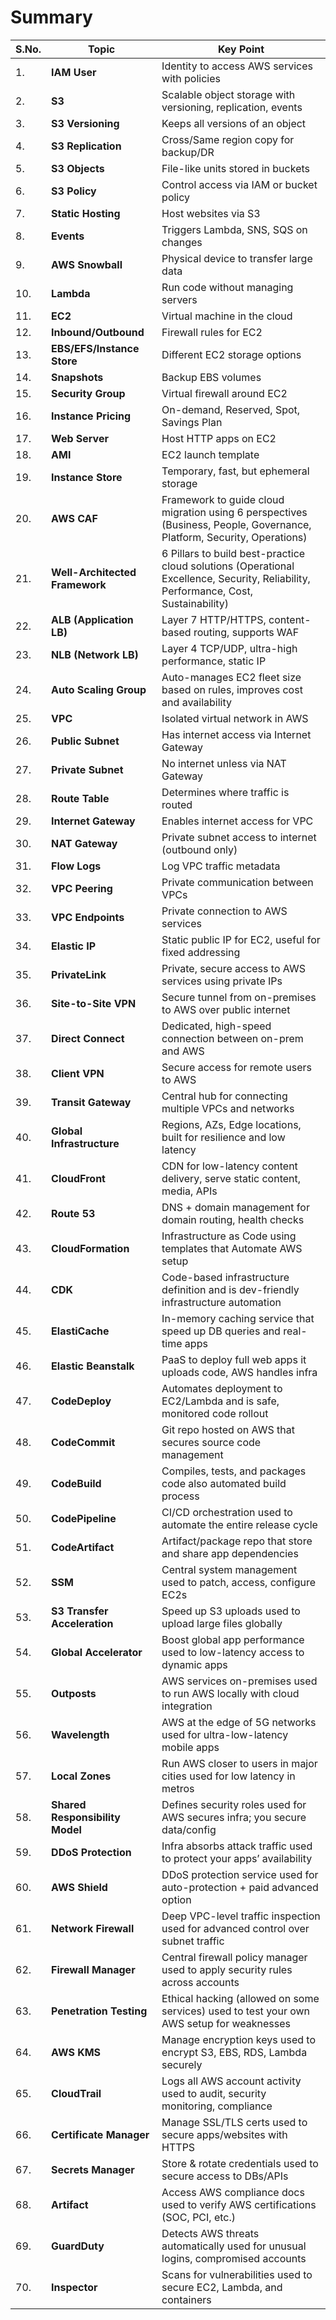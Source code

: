 # **Summary**

| **S.No.** | **Topic**                      | **Key Point**                                                |
| --------- |------------------------------- | ------------------------------------------------------------ |
| 1.        | **IAM User**                   | Identity to access AWS services with policies                |
| 2.        | **S3**                         | Scalable object storage with versioning, replication, events |
| 3.        | **S3 Versioning**              | Keeps all versions of an object                              |
| 4.        | **S3 Replication**             | Cross/Same region copy for backup/DR                         |
| 5.        | **S3 Objects**                 | File-like units stored in buckets                            |
| 6.        | **S3 Policy**                  | Control access via IAM or bucket policy                      |
| 7.        | **Static Hosting**             | Host websites via S3                                         |
| 8.        | **Events**                     | Triggers Lambda, SNS, SQS on changes                         |
| 9.        | **AWS Snowball**               | Physical device to transfer large data                       |
| 10.       | **Lambda**                     | Run code without managing servers                            |
| 11.       | **EC2**                        | Virtual machine in the cloud                                 |
| 12.       | **Inbound/Outbound**           | Firewall rules for EC2                                       |
| 13.       | **EBS/EFS/Instance Store**     | Different EC2 storage options                                |
| 14.       | **Snapshots**                  | Backup EBS volumes                                           |
| 15.       | **Security Group**             | Virtual firewall around EC2                                  |
| 16.       | **Instance Pricing**           | On-demand, Reserved, Spot, Savings Plan                      |
| 17.       | **Web Server**                 | Host HTTP apps on EC2                                        |
| 18.       | **AMI**                        | EC2 launch template                                          |
| 19.       | **Instance Store**             | Temporary, fast, but ephemeral storage                       |
| 20.       | **AWS CAF**                    | Framework to guide cloud migration using 6 perspectives (Business, People, Governance, Platform, Security, Operations)              |
| 21.       | **Well-Architected Framework** | 6 Pillars to build best-practice cloud solutions (Operational Excellence, Security, Reliability, Performance, Cost, Sustainability) |
| 22.       | **ALB (Application LB)**       | Layer 7 HTTP/HTTPS, content-based routing, supports WAF                                                                             |
| 23.       | **NLB (Network LB)**           | Layer 4 TCP/UDP, ultra-high performance, static IP                                                                                  |
| 24.       | **Auto Scaling Group**         | Auto-manages EC2 fleet size based on rules, improves cost and availability                                                          |
| 25.       | **VPC**                        | Isolated virtual network in AWS                       |
| 26.       | **Public Subnet**              | Has internet access via Internet Gateway              |
| 27.       | **Private Subnet**             | No internet unless via NAT Gateway                    |
| 28.       | **Route Table**                | Determines where traffic is routed                    |
| 29.       | **Internet Gateway**           | Enables internet access for VPC                       |
| 30.       | **NAT Gateway**                | Private subnet access to internet (outbound only)     |
| 31.       | **Flow Logs**                  | Log VPC traffic metadata                              |
| 32.       | **VPC Peering**                | Private communication between VPCs                    |
| 33.       | **VPC Endpoints**              | Private connection to AWS services                    |
| 34.       | **Elastic IP**                 | Static public IP for EC2, useful for fixed addressing |
| 35.       | **PrivateLink**                | Private, secure access to AWS services using private IPs           |
| 36.       | **Site-to-Site VPN**           | Secure tunnel from on-premises to AWS over public internet         |
| 37.       | **Direct Connect**             | Dedicated, high-speed connection between on-prem and AWS           |
| 38.       | **Client VPN**                 | Secure access for remote users to AWS                              |
| 39.       | **Transit Gateway**            | Central hub for connecting multiple VPCs and networks              |
| 40.       | **Global Infrastructure**      | Regions, AZs, Edge locations, built for resilience and low latency |
| 41.       | **CloudFront**                 | CDN for low-latency content delivery, serve static content, media, APIs      |
| 42.       | **Route 53**                   | DNS + domain management for domain routing, health checks          |
| 43.       | **CloudFormation**             | Infrastructure as Code using templates that Automate AWS setup                     |
| 44.       | **CDK**                        | Code-based infrastructure definition and is dev-friendly infrastructure automation |
| 45.       | **ElastiCache**                | In-memory caching service that speed up DB queries and real-time apps |
| 46.       | **Elastic Beanstalk**          | PaaS to deploy full web apps it uploads code, AWS handles infra    |
| 47.       | **CodeDeploy**                 | Automates deployment to EC2/Lambda and is safe, monitored code rollout      |
| 48.       | **CodeCommit**                 | Git repo hosted on AWS that secures source code management     |
| 49.       | **CodeBuild**                  | Compiles, tests, and packages code also automated build process           |
| 50.       | **CodePipeline**               | CI/CD orchestration used to automate the entire release cycle |
| 51.       | **CodeArtifact**               | Artifact/package repo that store and share app dependencies       |
| 52.       | **SSM**                        | Central system management used to patch, access, configure EC2s          |
| 53.       | **S3 Transfer Acceleration**   | Speed up S3 uploads used to upload large files globally            |
| 54.       | **Global Accelerator**         | Boost global app performance used to low-latency access to dynamic apps     |
| 55.       | **Outposts**                   | AWS services on-premises used to run AWS locally with cloud integration |
| 56.       | **Wavelength**                 | AWS at the edge of 5G networks used for ultra-low-latency mobile apps             |
| 57.       | **Local Zones**                | Run AWS closer to users in major cities used for low latency in metros                     |
| 58.       | **Shared Responsibility Model** | Defines security roles used for AWS secures infra; you secure data/config |
| 59.       | **DDoS Protection**            | Infra absorbs attack traffic used to protect your apps’ availability          |
| 60.       | **AWS Shield**                 | DDoS protection service used for auto-protection + paid advanced option    |
| 61.       | **Network Firewall**           | Deep VPC-level traffic inspection used for advanced control over subnet traffic   |
| 62.       | **Firewall Manager**           | Central firewall policy manager used to apply security rules across accounts   |
| 63.       | **Penetration Testing**        | Ethical hacking (allowed on some services) used to test your own AWS setup for weaknesses |
| 64.       | **AWS KMS**                    | Manage encryption keys used to encrypt S3, EBS, RDS, Lambda securely  |
| 65.       | **CloudTrail**                 | Logs all AWS account activity used to audit, security monitoring, compliance |
| 66.       | **Certificate Manager**        | Manage SSL/TLS certs used to secure apps/websites with HTTPS            |
| 67.       | **Secrets Manager**            | Store & rotate credentials used to secure access to DBs/APIs                  |
| 68.       | **Artifact**                   | Access AWS compliance docs used to verify AWS certifications (SOC, PCI, etc.) |
| 69.       | **GuardDuty**                  | Detects AWS threats automatically used for unusual logins, compromised accounts       |
| 70.       | **Inspector**                  | Scans for vulnerabilities used to secure EC2, Lambda, and containers         |


